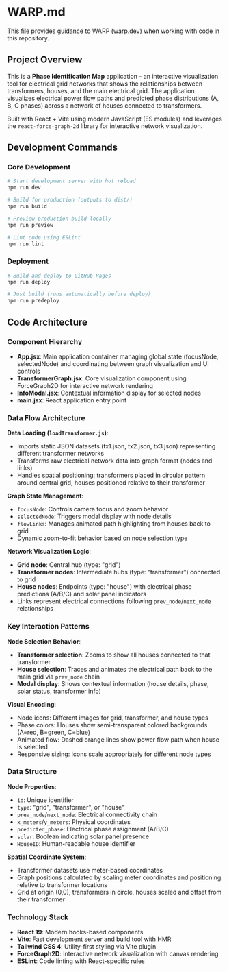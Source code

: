 # WARP.md

This file provides guidance to WARP (warp.dev) when working with code in this repository.

## Project Overview

This is a **Phase Identification Map** application - an interactive visualization tool for electrical grid networks that shows the relationships between transformers, houses, and the main electrical grid. The application visualizes electrical power flow paths and predicted phase distributions (A, B, C phases) across a network of houses connected to transformers.

Built with React + Vite using modern JavaScript (ES modules) and leverages the `react-force-graph-2d` library for interactive network visualization.

## Development Commands

### Core Development
```bash
# Start development server with hot reload
npm run dev

# Build for production (outputs to dist/)
npm run build

# Preview production build locally  
npm run preview

# Lint code using ESLint
npm run lint
```

### Deployment
```bash
# Build and deploy to GitHub Pages
npm run deploy

# Just build (runs automatically before deploy)
npm run predeploy
```

## Code Architecture

### Component Hierarchy
- **App.jsx**: Main application container managing global state (focusNode, selectedNode) and coordinating between graph visualization and UI controls
- **TransformerGraph.jsx**: Core visualization component using ForceGraph2D for interactive network rendering
- **InfoModal.jsx**: Contextual information display for selected nodes
- **main.jsx**: React application entry point

### Data Flow Architecture

**Data Loading (`loadTransformer.js`)**:
- Imports static JSON datasets (tx1.json, tx2.json, tx3.json) representing different transformer networks
- Transforms raw electrical network data into graph format (nodes and links)
- Handles spatial positioning: transformers placed in circular pattern around central grid, houses positioned relative to their transformer

**Graph State Management**:
- `focusNode`: Controls camera focus and zoom behavior
- `selectedNode`: Triggers modal display with node details
- `flowLinks`: Manages animated path highlighting from houses back to grid
- Dynamic zoom-to-fit behavior based on node selection type

**Network Visualization Logic**:
- **Grid node**: Central hub (type: "grid") 
- **Transformer nodes**: Intermediate hubs (type: "transformer") connected to grid
- **House nodes**: Endpoints (type: "house") with electrical phase predictions (A/B/C) and solar panel indicators
- Links represent electrical connections following `prev_node`/`next_node` relationships

### Key Interaction Patterns

**Node Selection Behavior**:
- **Transformer selection**: Zooms to show all houses connected to that transformer
- **House selection**: Traces and animates the electrical path back to the main grid via `prev_node` chain
- **Modal display**: Shows contextual information (house details, phase, solar status, transformer info)

**Visual Encoding**:
- Node icons: Different images for grid, transformer, and house types
- Phase colors: Houses show semi-transparent colored backgrounds (A=red, B=green, C=blue)
- Animated flow: Dashed orange lines show power flow path when house is selected
- Responsive sizing: Icons scale appropriately for different node types

### Data Structure

**Node Properties**:
- `id`: Unique identifier
- `type`: "grid", "transformer", or "house"  
- `prev_node`/`next_node`: Electrical connectivity chain
- `x_meters`/`y_meters`: Physical coordinates
- `predicted_phase`: Electrical phase assignment (A/B/C)
- `solar`: Boolean indicating solar panel presence
- `HouseID`: Human-readable house identifier

**Spatial Coordinate System**:
- Transformer datasets use meter-based coordinates
- Graph positions calculated by scaling meter coordinates and positioning relative to transformer locations
- Grid at origin (0,0), transformers in circle, houses scaled and offset from their transformer

### Technology Stack

- **React 19**: Modern hooks-based components
- **Vite**: Fast development server and build tool with HMR
- **Tailwind CSS 4**: Utility-first styling via Vite plugin
- **ForceGraph2D**: Interactive network visualization with canvas rendering
- **ESLint**: Code linting with React-specific rules